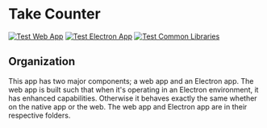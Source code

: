 # Take Counter 

[![Test Web App](https://github.com/kclapper/counter/actions/workflows/test-web-app.yml/badge.svg)](https://github.com/kclapper/counter/actions/workflows/test-web-app.yml)
[![Test Electron App](https://github.com/kclapper/counter/actions/workflows/test-electron.yml/badge.svg)](https://github.com/kclapper/counter/actions/workflows/test-electron.yml)
[![Test Common Libraries](https://github.com/kclapper/counter/actions/workflows/test-common.yml/badge.svg)](https://github.com/kclapper/counter/actions/workflows/test-common.yml)

## Organization 
This app has two major components; a web app and an Electron app.
The web app is built such that when it's operating in an Electron 
environment, it has enhanced capabilities. Otherwise it behaves 
exactly the same whether on the native app or the web. The web app
and Electron app are in their respective folders.

